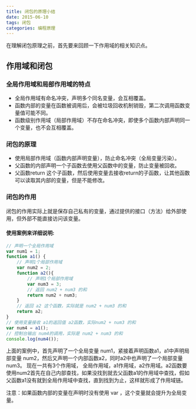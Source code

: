 ```yaml
---
title: 闭包的原理小结
date: 2015-06-10
tags: 闭包
categories: 编程原理
---
```

在理解闭包原理之前，首先要来回顾一下作用域的相关知识点。

## 作用域和闭包

### 全局作用域和局部作用域的特点

- 全局作用域有命名冲突，声明多个同名变量，会互相覆盖。
- 函数内部的变量在函数被调用后，会被垃圾回收机制销毁，第二次调用函数变量值可能不同。
- 函数级别作用域（局部作用域）不存在命名冲突，即使多个函数内部声明同一个变量，也不会互相覆盖。

<!--more-->

### 闭包的原理

- 使用局部作用域（函数内部声明变量），防止命名冲突（全局变量污染）。
- 父函数的内部声明一个子函数去使用父函数中的变量，防止变量被回收。
- 父函数return 这个子函数，然后使用变量去接收return的子函数，让其他函数可以读取其内部的变量，但是不能修改。

### 闭包的作用
闭包的作用实际上就是保存自己私有的变量，通过提供的接口（方法）给外部使用，但外部不能直接访问该变量。

#### 使用案例来详细说明:
``` javascript
// 声明一个全局作用域
var num1 = 1;  
function a1() {
	// 声明1个局部作用域
	var num2 = 2;  
	function a2(){
		// 声明1个局部作用域
		var num3 = 3; 
		// 返回 num2 + num3 的和 
		return num2 + num3;  
	}
	// 返回 a2 这个函数，实际就是 num2 + num3 的和
	return a2;  
}
// 使用变量接收 a1的返回值 a2函数，实际num2 + num3 的和
var num4 = a1();  
// 控制台输出 num4的调用，实际是 num2 + num3 的和
console.log(num4());  

```
上面的案例中，首先声明了一个全局变量 num1，紧接着声明函数a1，a1中声明局部变量 num2，然后又声明一个内部函数a2，同时a2中也声明了一个局部变量num3。
现在一共有3个作用域， 全局作用域，a1作用域，a2作用域。a2函数要使用num2首先在自己内部查找，如果没找到就去父函数a1的作用域中查找，假如父函数a1没有就到全局作用域中查找，直到找到为止，这样就形成了作用域链。

注意：如果函数内部的变量在声明时没有使用 var ，这个变量就会提升为全局变量。




